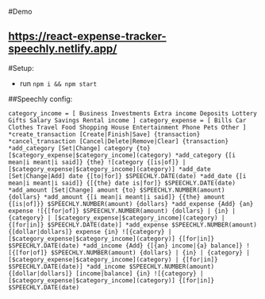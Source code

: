 #Demo
## https://react-expense-tracker-speechly.netlify.app/

#Setup:

- run `npm i && npm start`

##Speechly config:

`category_income = [
Business
Investments
Extra income
Deposits
Lottery
Gifts
Salary
Savings
Rental income
]
category_expense = [
Bills
Car
Clothes
Travel
Food
Shopping
House
Entertainment
Phone
Pets
Other
]
*create_transaction [Create|Finish|Save] {transaction}
*cancel_transaction [Cancel|Delete|Remove|Clear] {transaction}
*add_category [Set|Change] category {to} [$category_expense|$category_income](category)
*add_category {[i mean|i meant|i said]} {the} ![category {[is|of]} | [$category_expense|$category_income](category)]
*add_date [Set|Change|Add] date {[to|for]} $SPEECHLY.DATE(date)
*add_date {[i mean|i meant|i said]} {[{the} date is|for]} $SPEECHLY.DATE(date)
*add_amount [Set|Change] amount {to} $SPEECHLY.NUMBER(amount) {dollars}
*add_amount {[i mean|i meant|i said]} {{the} amount {[is|of]}} $SPEECHLY.NUMBER(amount) {dollars}
*add_expense {Add} {an} expense ![{[for|of]} $SPEECHLY.NUMBER(amount) {dollars} | {in} | {category} | [$category_expense|$category_income](category) | {[for|in]} $SPEECHLY.DATE(date)]
*add_expense $SPEECHLY.NUMBER(amount) {[dollar|dollars]} expense {in} ![{category} | [$category_expense|$category_income](category)] {[for|in]} $SPEECHLY.DATE(date)
*add_income {Add} {[{an} income|{a} balance]} ![{[for|of]} $SPEECHLY.NUMBER(amount) {dollars} | {in} | {category} | [$category_expense|$category_income](category) | {[for|in]} $SPEECHLY.DATE(date)]
*add_income $SPEECHLY.NUMBER(amount) {[dollar|dollars]} [income|balance] {in} ![{category} | [$category_expense|$category_income](category)] {[for|in]} $SPEECHLY.DATE(date)
`
